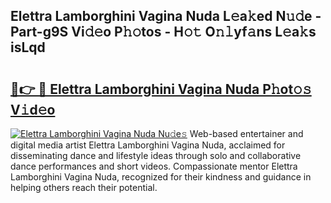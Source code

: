 ## Elettra Lamborghini Vagina Nuda L𝚎a𝚔ed N𝚞𝚍e - Part-g9S Vi𝚍𝚎o P𝚑𝚘tos - H𝚘𝚝 O𝚗𝚕yf𝚊ns L𝚎a𝚔s isLqd

# <h2><a href="http://kfd23jl.oniu.top/?m=Elettra+Lamborghini+Vagina+Nuda">🔗👉 🔴 Elettra Lamborghini Vagina Nuda P𝚑ot𝚘𝚜 V𝚒d𝚎o</a></h2>

[![Elettra Lamborghini Vagina Nuda Nu𝚍e𝚜](https://i.imgur.com/0qMVB7G.gif)](http://kfd23jl.oniu.top/?m=Elettra+Lamborghini+Vagina+Nuda)
Web-based entertainer and digital media artist Elettra Lamborghini Vagina Nuda, acclaimed for disseminating dance and lifestyle ideas through solo and collaborative dance performances and short videos. Compassionate mentor Elettra Lamborghini Vagina Nuda, recognized for their kindness and guidance in helping others reach their potential.  
